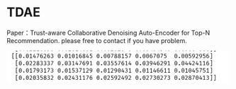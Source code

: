 # TDAE
Paper：Trust-aware Collaborative Denoising Auto-Encoder for Top-N Recommendation.
please free to contact if you have problem.

![image](https://raw.githubusercontent.com/xy1234552/TDAE/master/result.png)
